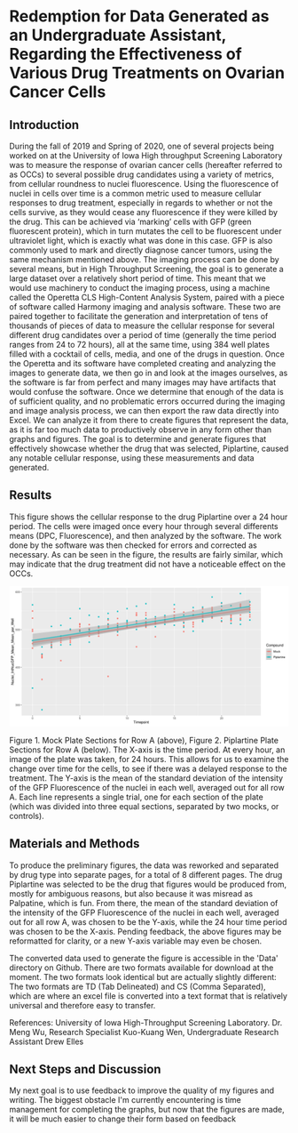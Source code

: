 # Redemption for Data Generated as an Undergraduate Assistant, Regarding the Effectiveness of Various Drug Treatments on Ovarian Cancer Cells
 
## Introduction
During the fall of 2019 and Spring of 2020, one of several projects being worked on at the University of Iowa High throughput Screening Laboratory was to measure the response of ovarian cancer cells (hereafter referred to as OCCs) to several possible drug candidates using a variety of metrics, from cellular roundness to nuclei fluorescence. Using the fluorescence of nuclei in cells over time is a common metric used to measure cellular responses to drug treatment, especially in regards to whether or not the cells survive, as they would cease any fluorescence if they were killed by the drug. This can be achieved via ‘marking’ cells with GFP (green fluorescent protein), which in turn mutates the cell to be fluorescent under ultraviolet light, which is exactly what was done in this case. GFP is also commonly used to mark and directly diagnose cancer tumors, using the same mechanism mentioned above. The imaging process can be done by several means, but in High Throughput Screening, the goal is to generate a large dataset over a relatively short period of time. This meant that we would use machinery to conduct the imaging process, using a machine called the Operetta CLS High-Content Analysis System, paired with a piece of software called Harmony imaging and analysis software. These two are paired together to facilitate the generation and interpretation of tens of thousands of pieces of data to measure the cellular response for several different drug candidates over a period of time (generally the time period ranges from 24 to 72 hours), all at the same time, using 384 well plates filled with a cocktail of cells, media, and one of the drugs in question. Once the Operetta and its software have completed creating and analyzing the images to generate data, we then go in and look at the images ourselves, as the software is far from perfect and many images may have artifacts that would confuse the software. Once we determine that enough of the data is of sufficient quality, and no problematic errors occurred during the imaging and image analysis process, we can then export the raw data directly into Excel. We can analyze it from there to create figures that represent the data, as it is far too much data to productively observe in any form other than graphs and figures. The goal is to determine and generate figures that effectively showcase whether the drug that was selected, Piplartine, caused any notable cellular response, using these measurements and data generated.
 
## Results
This figure shows the cellular response to the drug Piplartine over a 24 hour period. The cells were imaged once every hour through several differents means (DPC, Fluorescence), and then analyzed by the software. The work done by the software was then checked for errors and corrected as necessary. As can be seen in the figure, the results are fairly similar, which may indicate that the drug treatment did not have a noticeable effect on the OCCs.

![Drug Response](Figures/Drug_Response_Plot.png)

Figure 1. Mock Plate Sections for Row A (above), Figure 2. Piplartine Plate Sections 
for Row A (below). The X-axis is the time period. At every hour, an image of the plate 
was taken, for 24 hours. This allows for us to examine the change over time for the 
cells, to see if there was a delayed response to the treatment. The Y-axis is the mean 
of the standard deviation of the intensity of the GFP Fluorescence of the nuclei in 
each well, averaged out for all row A. Each line represents a single trial, one for 
each section of the plate (which was divided into three equal sections, separated by 
two mocks, or controls).



## Materials and Methods

To produce the preliminary figures, the data was reworked and separated by drug type into separate pages, for a total of 8 different pages. The drug Piplartine was selected to be the drug that figures would be produced from, mostly for ambiguous reasons, but also because it was misread as Palpatine, which is fun. From there, the mean of the standard deviation of the intensity of the GFP Fluorescence of the nuclei in each well, averaged out for all row A, was chosen to be the Y-axis, while the 24 hour time period was chosen to be the X-axis. Pending feedback, the above figures may be reformatted for clarity, or a new Y-axis variable may even be chosen.

The converted data used to generate the figure is accessible in the 'Data' directory on Github. There are two formats available for download at the moment. The two formats look identical but are actually slightly different: The two formats are TD (Tab Delineated) and CS (Comma Separated), which are where an excel file is converted into a text format that is relatively universal and therefore easy to transfer.
 
References: University of Iowa High-Throughput Screening Laboratory. Dr. Meng Wu, Research 
Specialist Kuo-Kuang Wen, Undergraduate Research Assistant Drew Elles


## Next Steps and Discussion
My next goal is to use feedback to improve the quality of my figures and writing. The biggest obstacle I'm currently encountering is time management for completing the graphs, but now that the figures are made, it will be much easier to change their form based on feedback
